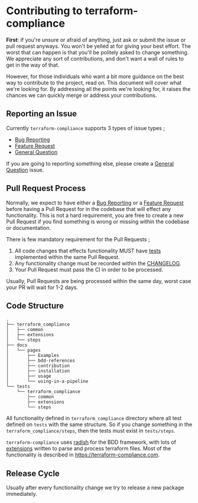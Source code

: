 # Contributing to terraform-compliance

**First**: if you're unsure or afraid of anything, just ask or submit the issue or pull request anyways. 
You won't be yelled at for giving your best effort. The worst that can happen is that you'll be politely 
asked to change something. We appreciate any sort of contributions, and don't want a wall of rules to get 
in the way of that.

However, for those individuals who want a bit more guidance on the best way to contribute to the project, 
read on. This document will cover what we're looking for. By addressing all the points we're looking for, 
it raises the chances we can quickly merge or address your contributions.

## Reporting an Issue

Currently `terraform-compliance` supports 3 types of issue types ;

- [Bug Reporting](https://github.com/eerkunt/terraform-compliance/issues/new?assignees=eerkunt&labels=bug&template=bug_report.md&title=)
- [Feature Request](https://github.com/eerkunt/terraform-compliance/issues/new?assignees=&labels=enhancement&template=feature_request.md&title=)
- [General Question](https://github.com/eerkunt/terraform-compliance/issues/new?assignees=&labels=&template=general-question.md&title=)

If you are going to reporting something else, please create a [General Question](https://github.com/eerkunt/terraform-compliance/issues/new?assignees=&labels=&template=general-question.md&title=) issue.

## Pull Request Process

Normally, we expect to have either a [Bug Reporting](https://github.com/eerkunt/terraform-compliance/issues/new?assignees=eerkunt&labels=bug&template=bug_report.md&title=) or 
a [Feature Request](https://github.com/eerkunt/terraform-compliance/issues/new?assignees=&labels=enhancement&template=feature_request.md&title=) before 
having a Pull Request for in the codebase that will effect any functionality. This is not a hard requirement, you are free
to create a new Pull Request if you find something is wrong or missing within the codebase or documentation. 

There is few mandatory requirement for the Pull Requests ;

1. All code changes that effects functionality MUST have [tests](https://github.com/eerkunt/terraform-compliance/tree/master/tests) implemented within the same Pull Request. 
2. Any functionality change must be recorded within the [CHANGELOG](https://github.com/eerkunt/terraform-compliance/blob/master/CHANGELOG.md).
3. Your Pull Request must pass the CI in order to be processed.

Usually, Pull Requests are being processed within the same day, worst case your PR will wait for 1-2 days.

## Code Structure

```
.
├── terraform_compliance
│   ├── common
│   ├── extensions
│   └── steps
├── docs
│   └── pages
│       ├── Examples
│       ├── bdd-references
│       ├── contribution
│       ├── installation
│       ├── usage
│       └── using-in-a-pipeline
└── tests
    └── terraform_compliance
        ├── common
        ├── extensions
        └── steps
```

All functionality defined in `terraform_compliance` directory where all test defined on `tests` with the same structure. So if you
change something in the `terraform_compliance/steps`, then the tests must exist in `tests/steps`.

`terraform-compliance` uses [radish](http://radish-bdd.io/) for the BDD framework, with lots of [extensions](https://github.com/eerkunt/terraform-compliance/tree/master/terraform_compliance/extensions) written to parse and process 
terraform files. Most of the functionality is described in https://terraform-compliance.com. 

## Release Cycle

Usually after every functionality change we try to release a new package immediately. 
 

